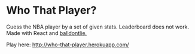 # Who That Player?

Guess the NBA player by a set of given stats.
Leaderboard does not work.
Made with React and [balldontlie.](https://www.balldontlie.io/)

Play here: http://who-that-player.herokuapp.com/
